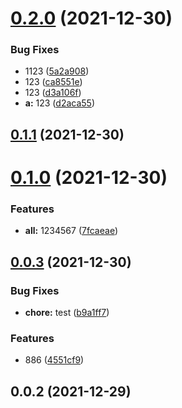 # [0.2.0](https://github.com/haoziqaq/pnpm-example/compare/0.1.1...0.2.0) (2021-12-30)


### Bug Fixes

* 1123 ([5a2a908](https://github.com/haoziqaq/pnpm-example/commit/5a2a908861311ed70f04662b11f485fd57bc1a47))
* 123 ([ca8551e](https://github.com/haoziqaq/pnpm-example/commit/ca8551eb642c1e9e16095e20e72448f1c100b2f7))
* 123 ([d3a106f](https://github.com/haoziqaq/pnpm-example/commit/d3a106f71defe1a157a17e7a9ddbd07f78e117d8))
* **a:** 123 ([d2aca55](https://github.com/haoziqaq/pnpm-example/commit/d2aca5533ff5769a517c4d8f6c9c37460e27e424))



## [0.1.1](https://github.com/haoziqaq/pnpm-example/compare/0.1.0...0.1.1) (2021-12-30)



# [0.1.0](https://github.com/haoziqaq/pnpm-example/compare/0.0.3...0.1.0) (2021-12-30)


### Features

* **all:** 1234567 ([7fcaeae](https://github.com/haoziqaq/pnpm-example/commit/7fcaeae5e966d6ecc20c624287489053bb500c1e))



## [0.0.3](https://github.com/haoziqaq/pnpm-example/compare/0.0.2...0.0.3) (2021-12-30)


### Bug Fixes

* **chore:** test ([b9a1ff7](https://github.com/haoziqaq/pnpm-example/commit/b9a1ff70f562a2aa0362e2addae1a6d3ffe30019))


### Features

* 886 ([4551cf9](https://github.com/haoziqaq/pnpm-example/commit/4551cf96d7729faaf0da94ac787a030eb02acf1a))



## 0.0.2 (2021-12-29)



